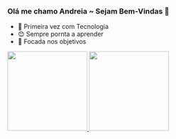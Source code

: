 ### Olá me chamo Andreia ~ Sejam Bem-Vindas 👋

- 🤯 Primeira vez com Tecnologia
- 😊 Sempre pornta a aprender
- 🧐 Focada nos objetivos


<div>
<a href="https://github.com/AndreiaBritoTech">
<img height="180em" src="https://github-readme-stats.vercel.app/api/top-langs/?username=AndreiaBritoTech&layout=compact&langs_count=7&theme=dracula"/>
<img height="180em" src="https://github-readme-stats.vercel.app/api?username=AndreiaBritoTech&show_icons=true&theme=dracula&include_all_commits=true&count_private=true"/>
</div>
